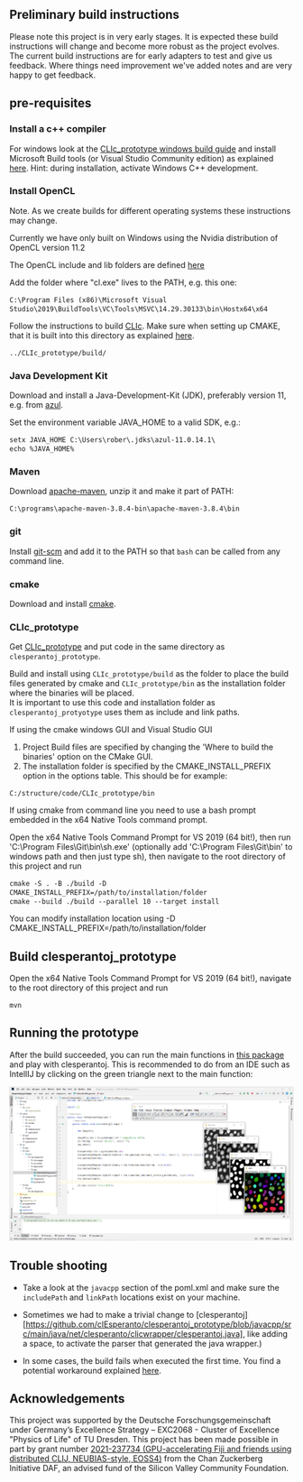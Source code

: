 

## Preliminary build instructions

Please note this project is in very early stages.
It is expected these build instructions will change and become more robust as the project evolves.
The current build instructions are for early adapters to test and give us feedback.  Where things need improvement we've added notes and are very happy to get feedback.

## pre-requisites
### Install a c++ compiler

For windows look at the [CLIc_prototype windows build guide](https://github.com/clEsperanto/CLIc_prototype/blob/master/docs/windows_build/windows_build.md) and install Microsoft Build tools (or Visual Studio Community edition) as explained [here](https://biapol.github.io/blog/robert_haase/ms_build_tools/). 
Hint: during installation, activate Windows C++ development.

### Install OpenCL

Note.  As we create builds for different operating systems these instructions may change.

Currently we have only built on Windows using the Nvidia distribution of OpenCL version 11.2

The OpenCL include and lib folders are defined [here](https://github.com/clEsperanto/clesperantoj_prototype/blob/javacpp/src/main/java/net/clesperanto/clicwrapper/clesperantoj.java#L17)

Add the folder where "cl.exe" lives to the PATH, e.g. this one:

```
C:\Program Files (x86)\Microsoft Visual Studio\2019\BuildTools\VC\Tools\MSVC\14.29.30133\bin\Hostx64\x64
```

Follow the instructions to build [CLIc](https://github.com/clEsperanto/CLIc_prototype/blob/master/docs/windows_build/windows_build.md). 
Make sure when setting up CMAKE, that it is built into this directory as explained [here](https://github.com/clEsperanto/CLIc_prototype/blob/master/docs/windows_build/windows_build.md).

```
../CLIc_prototype/build/
```

### Java Development Kit

Download and install a Java-Development-Kit (JDK), preferably version 11, e.g. from [azul](https://www.azul.com/downloads/?package=jdk#download-openjdk).

Set the environment variable JAVA_HOME to a valid SDK, e.g.:

```
setx JAVA_HOME C:\Users\rober\.jdks\azul-11.0.14.1\
echo %JAVA_HOME%
```

### Maven

Download [apache-maven](https://maven.apache.org/download.cgi), unzip it and make it part of PATH:

```
C:\programs\apache-maven-3.8.4-bin\apache-maven-3.8.4\bin
```

### git

Install [git-scm](https://git-scm.com/downloads) and add it to the PATH so that `bash` can be called from any command line.

### cmake

Download and install [cmake](https://cmake.org/download/).

### CLIc_prototype

Get [CLIc_prototype](https://github.com/clEsperanto/CLIc_prototype) and put code in the same directory as ```clesperantoj_prototype```.

Build and install using ```CLIc_prototype/build``` as the folder to place the build files generated by cmake 
and ```CLIc_prototype/bin``` as the installation folder where the binaries will be placed.  
It is important to use this code and installation folder as ```clesperantoj_protyotype``` uses them as include and link paths.

If using the cmake windows GUI and Visual Studio GUI

1. Project Build files are specified by changing the 'Where to build the binaries' option on the CMake GUI.
2. The installation folder is specified by the CMAKE_INSTALL_PREFIX option in the options table. This should be for example:
```
C:/structure/code/CLIc_prototype/bin
```

If using cmake from command line you need to use a bash prompt embedded in the x64 Native Tools command prompt.

Open the x64 Native Tools Command Prompt for VS 2019 (64 bit!), then run 'C:\Program Files\Git\bin\sh.exe' (optionally add 'C:\Program Files\Git\bin\' to windows path and then just type sh), then navigate to the root directory of this project and run

```
cmake -S . -B ./build -D CMAKE_INSTALL_PREFIX=/path/to/installation/folder
cmake --build ./build --parallel 10 --target install
```

You can modify installation location using -D CMAKE_INSTALL_PREFIX=/path/to/installation/folder

## Build clesperantoj_prototype

Open the x64 Native Tools Command Prompt for VS 2019 (64 bit!), navigate to the root directory of this project and run

```
mvn
```

## Running the prototype

After the build succeeded, you can run the main functions in [this package](https://github.com/clEsperanto/clesperantoj_prototype/tree/main/src/main/java/net/clesperanto/test) and play with clesperantoj. 
This is recommended to do from an IDE such as IntellIJ by clicking on the green triangle next to the main function:

![img.png](developer_docs/intellij_screenshot.png)

## Trouble shooting

* Take a look at the ```javacpp``` section of the poml.xml and make sure the ```includePath``` and ```linkPath``` locations exist on your machine.

* Sometimes we had to make a trivial change to [clesperantoj][https://github.com/clEsperanto/clesperantoj_prototype/blob/javacpp/src/main/java/net/clesperanto/clicwrapper/clesperantoj.java], like adding a space, to activate the parser that generated the java wrapper.)

* In some cases, the build fails when executed the first time. 
You find a potential workaround explained [here](https://github.com/clEsperanto/clesperantoj_prototype/issues/4#issuecomment-1184768674).

## Acknowledgements
This project was supported by the Deutsche Forschungsgemeinschaft under Germany’s Excellence Strategy – EXC2068 - Cluster of Excellence "Physics of Life" of TU Dresden.
This project has been made possible in part by grant number [2021-237734 (GPU-accelerating Fiji and friends using distributed CLIJ, NEUBIAS-style, EOSS4)](https://chanzuckerberg.com/eoss/proposals/gpu-accelerating-fiji-and-friends-using-distributed-clij-neubias-style/) from the Chan Zuckerberg Initiative DAF, an advised fund of the Silicon Valley Community Foundation.
